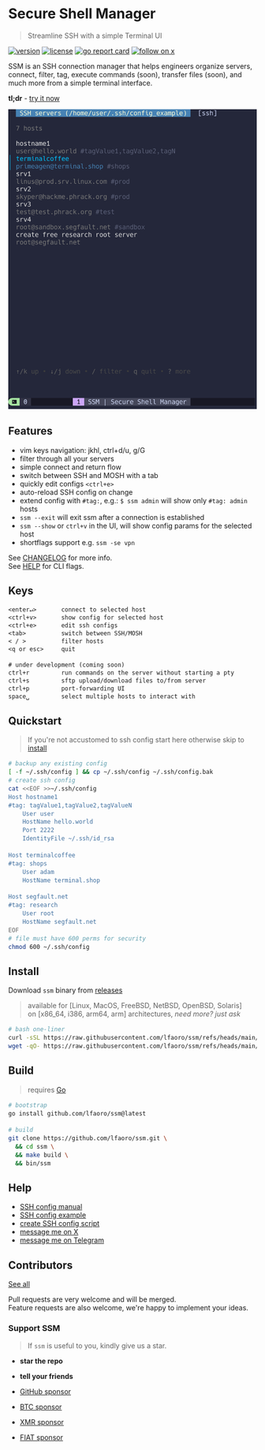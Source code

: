 # Secure Shell Manager

> Streamline SSH with a simple Terminal UI

[![version][version-badge]](changelog.md)
[![license][license-badge]](license)
[![go report card](https://goreportcard.com/badge/github.com/lfaoro/ssm)](https://goreportcard.com/report/github.com/lfaoro/ssm)
[![follow on x][x-badge]](https://twitter.com/intent/follow?screen_name=leonardofaoro)

[version-badge]: https://img.shields.io/badge/version-0.3.0-blue.svg
[license-badge]: https://img.shields.io/badge/license-BSD3-blue
[x-badge]: https://img.shields.io/twitter/follow/leonardofaoro?label=follow&style=social

SSM is an SSH connection manager that helps engineers organize servers, connect, filter, tag, execute commands (soon), transfer files (soon), and much more from a simple terminal interface.

**tl;dr** - [try it now](#Quickstart)

![demo](data/demo.png)

## Features
- vim keys navigation: jkhl, ctrl+d/u, g/G
- filter through all your servers
- simple connect and return flow
- switch between SSH and MOSH with a tab
- quickly edit configs `<ctrl+e>`
- auto-reload SSH config on change
- extend config with `#tag:`, e.g.: `$ ssm admin` will show only `#tag: admin` hosts
- `ssm --exit` will exit ssm after a connection is established
- `ssm --show` or `ctrl+v` in the UI, will show config params for the selected host
- shortflags support e.g. `ssm -se vpn`

See [CHANGELOG](changelog.md) for more info. \
See [HELP](data/help) for CLI flags.

## Keys
```
<enter↵>       connect to selected host
<ctrl+v>       show config for selected host
<ctrl+e>       edit ssh configs
<tab>          switch between SSH/MOSH
< / >          filter hosts
<q or esc>     quit

# under development (coming soon)
ctrl+r         run commands on the server without starting a pty 
ctrl+s         sftp upload/download files to/from server 
ctrl+p         port-forwarding UI 
space␣         select multiple hosts to interact with
```

## Quickstart
> If you're not accustomed to ssh config start here otherwise skip to [install](#install)
```bash
# backup any existing config
[ -f ~/.ssh/config ] && cp ~/.ssh/config ~/.ssh/config.bak
# create ssh config
cat <<EOF >>~/.ssh/config
Host hostname1
#tag: tagValue1,tagValue2,tagValueN
    User user
    HostName hello.world
    Port 2222
    IdentityFile ~/.ssh/id_rsa

Host terminalcoffee
#tag: shops
    User adam
    HostName terminal.shop

Host segfault.net
#tag: research
    User root
    HostName segfault.net
EOF
# file must have 600 perms for security
chmod 600 ~/.ssh/config
```

## Install
Download `ssm` binary from [releases](https://github.com/lfaoro/ssm/releases)
> available for [Linux, MacOS, FreeBSD, NetBSD, OpenBSD, Solaris] \
> on [x86_64, i386, arm64, arm] architectures,
_need more? just ask_

```bash
# bash one-liner
curl -sSL https://raw.githubusercontent.com/lfaoro/ssm/refs/heads/main/scripts/get.sh | bash
wget -qO- https://raw.githubusercontent.com/lfaoro/ssm/refs/heads/main/scripts/get.sh | bash
```

## Build
> requires [Go](https://go.dev/doc/install)

```bash
# bootstrap
go install github.com/lfaoro/ssm@latest

# build
git clone https://github.com/lfaoro/ssm.git \
  && cd ssm \
  && make build \
  && bin/ssm
```

## Help
- [SSH config manual](https://man.openbsd.org/ssh_config.5)
- [SSH config example](data/config_example)
- [create SSH config script](scripts/create_config.sh)
- [message me on X](https://x.com/leonardofaoro)
- [message me on Telegram](https://t.me/leonarth)

## Contributors
[See all](https://github.com/lfaoro/ssm/graphs/contributors)

Pull requests are very welcome and will be merged. \
Feature requests are also welcome, we're happy to implement your ideas.

### Support SSM

> If `ssm` is useful to you, kindly give us a star.

- **star the repo**
- **tell your friends**

- [GitHub sponsor](https://github.com/sponsors/lfaoro)
- [BTC sponsor](https://mempool.space/address/bc1qzaqeqwklaq86uz8h2lww87qwfpnyh9fveyh3hs)
- [XMR sponsor](https://xmrchain.net/search?value=9XCyahmZiQgcVwjrSZTcJepPqCxZgMqwbABvzPKVpzC7gi8URDme8H6UThpCqX69y5i1aA81AKq57Wynjovy7g4K9MeY5c)
- [FIAT sponsor](https://checkout.revolut.com/pay/1122870b-1836-42e7-942b-90a99ef5e457)
